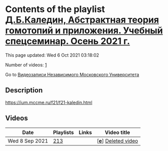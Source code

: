 # Contents of the playlist [Д.Б.Каледин, Абстрактная теория гомотопий и приложения. Учебный спецсеминар. Осень 2021 г.](https://www.youtube.com/playlist?list=PLp9ABVh6_x4Ehlxj1nRctLq5g3n-VbmC6)

This page updated: Wed 6 Oct 2021 03:18:02

Number of videos: [1](#videos)

Go to [Видеозаписи Независимого Московского Университета](../README.md)

## Description

<https://ium.mccme.ru/f21/f21-kaledin.html>

## Videos

|Date|Playlists|Links|Video title|
|---|---|---|---|
| Wed&nbsp;8&nbsp;Sep&nbsp;2021 | [213](../playlists/213 "Д.Б.Каледин, Абстрактная теория гомотопий и приложения. Учебный спецсеминар. Осень 2021 г.") |  | [[**e**](https://studio.youtube.com/video/M6czWzR3IOQ/edit "Edit")] [Deleted video](https://www.youtube.com/watch?v=M6czWzR3IOQ&list=PLp9ABVh6_x4Ehlxj1nRctLq5g3n-VbmC6 "This video is unavailable.") |
